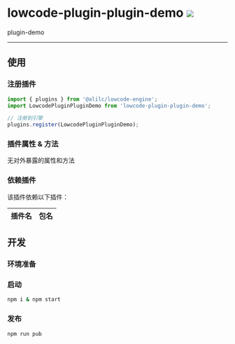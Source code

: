 # lowcode-plugin-plugin-demo [![][npm-image]][npm-url]

plugin-demo

---

## 使用

### 注册插件
```jsx
import { plugins } from '@alilc/lowcode-engine';
import LowcodePluginPluginDemo from 'lowcode-plugin-plugin-demo';

// 注册到引擎
plugins.register(LowcodePluginPluginDemo);
```

### 插件属性 & 方法
无对外暴露的属性和方法

### 依赖插件
该插件依赖以下插件：

| 插件名 | 包名 |
| --- | --- |

## 开发
### 环境准备

### 启动
```sh
npm i & npm start
```

### 发布
```sh
npm run pub
```

[npm-image]: https://img.shields.io/badge/lowcode-plugin-plugin-demo
[npm-url]: https://www.npmjs.com/package/lowcode-plugin-plugin-demo
